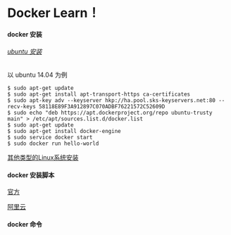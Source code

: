 # Docker Learn！

#### docker 安装

###### [ubuntu 安装](https://docs.docker.com/engine/installation/linux/ubuntulinux/)	

  以 ubuntu 14.04 为例

```shell
$ sudo apt-get update
$ sudo apt-get install apt-transport-https ca-certificates
$ sudo apt-key adv --keyserver hkp://ha.pool.sks-keyservers.net:80 --recv-keys 58118E89F3A912897C070ADBF76221572C52609D
$ sudo echo "deb https://apt.dockerproject.org/repo ubuntu-trusty main" > /etc/apt/sources.list.d/docker.list
$ sudo apt-get update
$ sudo apt-get install docker-engine
$ sudo service docker start
$ sudo docker run hello-world
```

[其他类型的Linux系统安装](https://docs.docker.com/engine/installation/linux/)


#### docker 安装脚本

[官方](https://get.docker.com/)

[阿里云](http://acs-public-mirror.oss-cn-hangzhou.aliyuncs.com/docker-engine/interne)



#### docker 命令

​	
